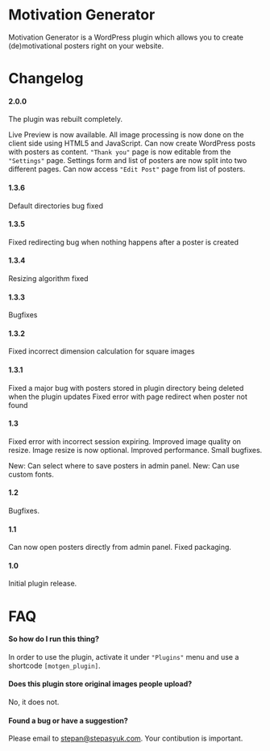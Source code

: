 Motivation Generator
====================

Motivation Generator is a WordPress plugin which allows you to create (de)motivational posters right on your website.

Changelog
====

#### 2.0.0

The plugin was rebuilt completely.

Live Preview is now available.
All image processing is now done on the client side using HTML5 and JavaScript.
Can now create WordPress posts with posters as content.
`"Thank you"` page is now editable from the `"Settings"` page.
Settings form and list of posters are now split into two different pages.
Can now access `"Edit Post"` page from list of posters.

#### 1.3.6

Default directories bug fixed

#### 1.3.5

Fixed redirecting bug when nothing happens after a poster is created

#### 1.3.4

Resizing algorithm fixed

#### 1.3.3

Bugfixes

#### 1.3.2 

Fixed incorrect dimension calculation for square images

#### 1.3.1

Fixed a major bug with posters stored in plugin directory being deleted when the plugin updates
Fixed error with page redirect when poster not found

#### 1.3

Fixed error with incorrect session expiring.
Improved image quality on resize.
Image resize is now optional.
Improved performance.
Small bugfixes.

New: Can select where to save posters in admin panel.
New: Can use custom fonts.

#### 1.2

Bugfixes.

#### 1.1

Can now open posters directly from admin panel.
Fixed packaging.

#### 1.0 

Initial plugin release.


FAQ
====

#### So how do I run this thing?

In order to use the plugin, activate it under `"Plugins"` menu and use a shortcode `[motgen_plugin]`.


#### Does this plugin store original images people upload?

No, it does not.


#### Found a bug or have a suggestion?

Please email to stepan@stepasyuk.com. Your contibution is important.